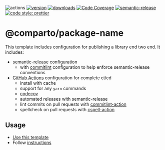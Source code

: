 ![actions][actions-badge]
[![version][version-badge]][package] [![downloads][downloads-badge]][npmtrends]
[![Code Coverage][coverage-badge]][coverage]
[![semantic-release][semantic-release-badge]][semantic-release]
[![code style: prettier][prettier-badge]][prettier]

# @comparto/package-name

<!-- ![description starts here] -->

This template includes configuration for publishing a library end two end. It includes:

- [semantic-release][semantic-release] configuration
  - with [commitlint][commitlint] configuration to help enforce semantic-release conventions
- [GitHub Actions][github-actions] configuration for complete ci/cd
  - install with cache
  - support for any `yarn` commands
  - [codecov][codecov]
  - automated releases with semantic-release
  - lint commits on pull requests with [commitlint-action][commitlint-action]
  - spellcheck on pull requests with [cspell-action][cspell-action]

<!-- ![description ends here] -->

## Usage

<!-- ![usage starts here] -->

- [Use this template][use-template]
- Follow [instructions][docs-instructions]

<!-- ![usage ends here] -->

[actions-badge]: https://img.shields.io/github/workflow/status/comparto/package-name/cicd?label=actions&logo=github-actions&style=flat-square
[version-badge]: https://img.shields.io/npm/v/@comparto/package-name.svg?logo=npm&style=flat-square
[package]: https://www.npmjs.com/package/@comparto/package-name
[downloads-badge]: https://img.shields.io/npm/dm/@comparto/package-name.svg?logo=npm&style=flat-square
[npmtrends]: http://www.npmtrends.com/@comparto/package-name
[semantic-release]: https://semantic-release.gitbook.io/semantic-release/
[semantic-release-badge]: https://img.shields.io/badge/%20%20%F0%9F%93%A6%F0%9F%9A%80-semantic--release-e10079.svg?style=flat-square
[coverage-badge]: https://img.shields.io/codecov/c/github/comparto/package-name.svg?style=flat-square
[coverage]: https://codecov.io/github/comparto/package-name
[prettier-badge]: https://img.shields.io/badge/code_style-prettier-ff69b4.svg?style=flat-square
[prettier]: https://github.com/prettier/prettier
[commitlint]: https://commitlint.js.org/#/
[github-actions]: https://github.com/features/actions
[codecov]: https://codecov.io/
[use-template]: https://github.com/jimmy-guzman/library-template/generate
[docs-instructions]: ./docs/INSTRUCTIONS.md
[cspell-action]: https://github.com/streetsidesoftware/cspell-action
[commitlint-action]: https://github.com/wagoid/commitlint-github-action
